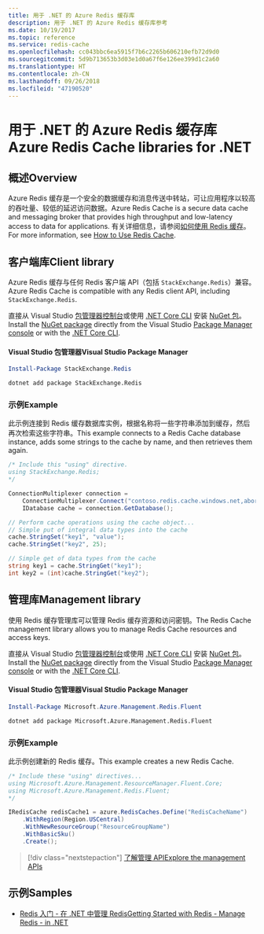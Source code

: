 ```yaml
---
title: 用于 .NET 的 Azure Redis 缓存库
description: 用于 .NET 的 Azure Redis 缓存库参考
ms.date: 10/19/2017
ms.topic: reference
ms.service: redis-cache
ms.openlocfilehash: cc043bbc6ea5915f7b6c2265b606210efb72d9d0
ms.sourcegitcommit: 5d9b713653b3d03e1d0a67f6e126ee399d1c2a60
ms.translationtype: HT
ms.contentlocale: zh-CN
ms.lasthandoff: 09/26/2018
ms.locfileid: "47190520"
---
```

# <a name="azure-redis-cache-libraries-for-net"></a><span data-ttu-id="33f4c-103">用于 .NET 的 Azure Redis 缓存库</span><span class="sxs-lookup"><span data-stu-id="33f4c-103">Azure Redis Cache libraries for .NET</span></span>

## <a name="overview"></a><span data-ttu-id="33f4c-104">概述</span><span class="sxs-lookup"><span data-stu-id="33f4c-104">Overview</span></span>

<span data-ttu-id="33f4c-105">Azure Redis 缓存是一个安全的数据缓存和消息传送中转站，可让应用程序以较高的吞吐量、较低的延迟访问数据。</span><span class="sxs-lookup"><span data-stu-id="33f4c-105">Azure Redis Cache is a secure data cache and messaging broker that provides high throughput and low-latency access to data for applications.</span></span>  <span data-ttu-id="33f4c-106">有关详细信息，请参阅[如何使用 Redis 缓存](https://docs.microsoft.com/azure/redis-cache/cache-dotnet-how-to-use-azure-redis-cache)。</span><span class="sxs-lookup"><span data-stu-id="33f4c-106">For more information, see [How to Use Redis Cache](https://docs.microsoft.com/azure/redis-cache/cache-dotnet-how-to-use-azure-redis-cache).</span></span>

## <a name="client-library"></a><span data-ttu-id="33f4c-107">客户端库</span><span class="sxs-lookup"><span data-stu-id="33f4c-107">Client library</span></span>

<span data-ttu-id="33f4c-108">Azure Redis 缓存与任何 Redis 客户端 API（包括 `StackExchange.Redis`）兼容。</span><span class="sxs-lookup"><span data-stu-id="33f4c-108">Azure Redis Cache is compatible with any Redis client API, including `StackExchange.Redis`.</span></span>

<span data-ttu-id="33f4c-109">直接从 Visual Studio [包管理器控制台][PackageManager]或使用 [.NET Core CLI][DotNetCLI] 安装 [NuGet 包](https://www.nuget.org/packages/StackExchange.Redis)。</span><span class="sxs-lookup"><span data-stu-id="33f4c-109">Install the [NuGet package](https://www.nuget.org/packages/StackExchange.Redis) directly from the Visual Studio [Package Manager console][PackageManager] or with the [.NET Core CLI][DotNetCLI].</span></span>

#### <a name="visual-studio-package-manager"></a><span data-ttu-id="33f4c-110">Visual Studio 包管理器</span><span class="sxs-lookup"><span data-stu-id="33f4c-110">Visual Studio Package Manager</span></span>

```powershell
Install-Package StackExchange.Redis
```

```bash
dotnet add package StackExchange.Redis
```

### <a name="example"></a><span data-ttu-id="33f4c-111">示例</span><span class="sxs-lookup"><span data-stu-id="33f4c-111">Example</span></span>

<span data-ttu-id="33f4c-112">此示例连接到 Redis 缓存数据库实例，根据名称将一些字符串添加到缓存，然后再次检索这些字符串。</span><span class="sxs-lookup"><span data-stu-id="33f4c-112">This example connects to a Redis Cache database instance, adds some strings to the cache by name, and then retrieves them again.</span></span>

```csharp
/* Include this "using" directive.
using StackExchange.Redis;
*/

ConnectionMultiplexer connection = 
    ConnectionMultiplexer.Connect("contoso.redis.cache.windows.net,abortConnect=false,ssl=true,password=...");
    IDatabase cache = connection.GetDatabase();

// Perform cache operations using the cache object...
// Simple put of integral data types into the cache
cache.StringSet("key1", "value");
cache.StringSet("key2", 25);

// Simple get of data types from the cache
string key1 = cache.StringGet("key1");
int key2 = (int)cache.StringGet("key2");
```

## <a name="management-library"></a><span data-ttu-id="33f4c-113">管理库</span><span class="sxs-lookup"><span data-stu-id="33f4c-113">Management library</span></span>

<span data-ttu-id="33f4c-114">使用 Redis 缓存管理库可以管理 Redis 缓存资源和访问密钥。</span><span class="sxs-lookup"><span data-stu-id="33f4c-114">The Redis Cache management library allows you to manage Redis Cache resources and access keys.</span></span>

<span data-ttu-id="33f4c-115">直接从 Visual Studio [包管理器控制台][PackageManager]或使用 [.NET Core CLI][DotNetCLI] 安装 [NuGet 包](https://www.nuget.org/packages/Microsoft.Azure.Management.Redis.Fluent)。</span><span class="sxs-lookup"><span data-stu-id="33f4c-115">Install the [NuGet package](https://www.nuget.org/packages/Microsoft.Azure.Management.Redis.Fluent) directly from the Visual Studio [Package Manager console][PackageManager] or with the [.NET Core CLI][DotNetCLI].</span></span>

#### <a name="visual-studio-package-manager"></a><span data-ttu-id="33f4c-116">Visual Studio 包管理器</span><span class="sxs-lookup"><span data-stu-id="33f4c-116">Visual Studio Package Manager</span></span>

```powershell
Install-Package Microsoft.Azure.Management.Redis.Fluent
```

```bash
dotnet add package Microsoft.Azure.Management.Redis.Fluent
```

### <a name="example"></a><span data-ttu-id="33f4c-117">示例</span><span class="sxs-lookup"><span data-stu-id="33f4c-117">Example</span></span>

<span data-ttu-id="33f4c-118">此示例创建新的 Redis 缓存。</span><span class="sxs-lookup"><span data-stu-id="33f4c-118">This example creates a new Redis Cache.</span></span>

```csharp
/* Include these "using" directives...
using Microsoft.Azure.Management.ResourceManager.Fluent.Core;
using Microsoft.Azure.Management.Redis.Fluent;
*/

IRedisCache redisCache1 = azure.RedisCaches.Define("RedisCacheName")
    .WithRegion(Region.USCentral)
    .WithNewResourceGroup("ResourceGroupName")
    .WithBasicSku()
    .Create();
```

> [!div class="nextstepaction"]
> [<span data-ttu-id="33f4c-119">了解管理 API</span><span class="sxs-lookup"><span data-stu-id="33f4c-119">Explore the management APIs</span></span>](/dotnet/api/overview/azure/rediscache/management)


## <a name="samples"></a><span data-ttu-id="33f4c-120">示例</span><span class="sxs-lookup"><span data-stu-id="33f4c-120">Samples</span></span>

* [<span data-ttu-id="33f4c-121">Redis 入门 - 在 .NET 中管理 Redis</span><span class="sxs-lookup"><span data-stu-id="33f4c-121">Getting Started with Redis - Manage Redis - in .NET</span></span>](https://github.com/Azure-Samples/redis-cache-dotnet-manage-cache)

[PackageManager]: https://docs.microsoft.com/nuget/tools/package-manager-console
[DotNetCLI]: https://docs.microsoft.com/dotnet/core/tools/dotnet-add-package
